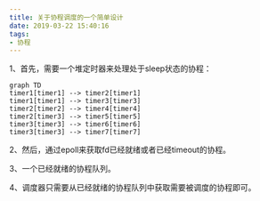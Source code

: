 ```yaml
---
title: 关于协程调度的一个简单设计
date: 2019-03-22 15:40:16
tags:
- 协程
---
```


1、首先，需要一个堆定时器来处理处于sleep状态的协程：

```mermaid
graph TD
timer1[timer1] --> timer2[timer1]
timer1[timer1] --> timer3[timer3]
timer2[timer2] --> timer4[timer4]
timer2[timer3] --> timer5[timer5]
timer3[timer3] --> timer6[timer6]
timer3[timer3] --> timer7[timer7]
```

2、然后，通过epoll来获取fd已经就绪或者已经timeout的协程。

3、一个已经就绪的协程队列。

4、调度器只需要从已经就绪的协程队列中获取需要被调度的协程即可。













